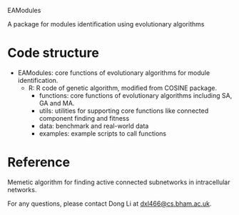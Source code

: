 
EAModules

A package for modules identification using evolutionary algorithms

Code structure
==============
- EAModules: core functions of evolutionary algorithms for module identification.
    - R: R code of genetic algorithm, modified from COSINE package.
        - functions: core functions of evolutionary algorithms including SA, GA and MA.
	    - utils: utilities for supporting core functions like connected component finding and fitness
	    - data: benchmark and real-world data
	    - examples: example scripts to call functions

Reference
==============
Memetic algorithm for finding active connected subnetworks in intracellular networks.

For any questions, please contact Dong Li at dxl466@cs.bham.ac.uk.
